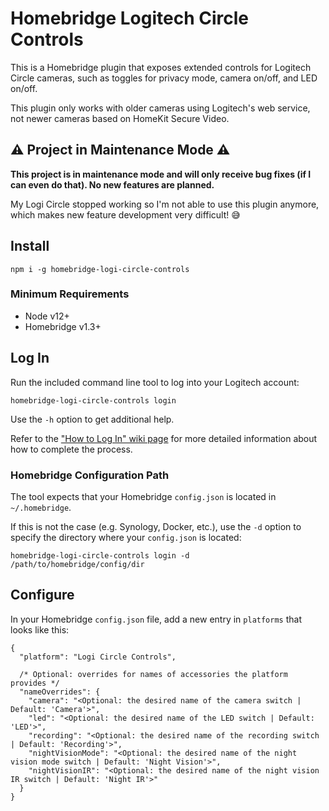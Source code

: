 # Homebridge Logitech Circle Controls

This is a Homebridge plugin that exposes extended controls for Logitech Circle cameras, such as toggles for privacy mode, camera on/off, and LED on/off.

This plugin only works with older cameras using Logitech's web service, not newer cameras based on HomeKit Secure Video.

## ⚠️ Project in Maintenance Mode ⚠️

**This project is in maintenance mode and will only receive bug fixes (if I can even do that). No new features are planned.**

My Logi Circle stopped working so I'm not able to use this plugin anymore, which makes new feature development very difficult! 😅

## Install

```
npm i -g homebridge-logi-circle-controls
```

### Minimum Requirements

- Node v12+
- Homebridge v1.3+

## Log In

Run the included command line tool to log into your Logitech account:

```
homebridge-logi-circle-controls login
```

Use the `-h` option to get additional help.

Refer to the ["How to Log In" wiki page](https://github.com/klanchman/homebridge-logi-circle-controls/wiki/How-to-Log-In) for more detailed information about how to complete the process.

### Homebridge Configuration Path

The tool expects that your Homebridge `config.json` is located in `~/.homebridge`.

If this is not the case (e.g. Synology, Docker, etc.), use the `-d` option to specify the directory where your `config.json` is located:

```
homebridge-logi-circle-controls login -d /path/to/homebridge/config/dir
```

## Configure

In your Homebridge `config.json` file, add a new entry in `platforms` that looks like this:

```jsonc
{
  "platform": "Logi Circle Controls",

  /* Optional: overrides for names of accessories the platform provides */
  "nameOverrides": {
    "camera": "<Optional: the desired name of the camera switch | Default: 'Camera'>",
    "led": "<Optional: the desired name of the LED switch | Default: 'LED'>",
    "recording": "<Optional: the desired name of the recording switch | Default: 'Recording'>",
    "nightVisionMode": "<Optional: the desired name of the night vision mode switch | Default: 'Night Vision'>",
    "nightVisionIR": "<Optional: the desired name of the night vision IR switch | Default: 'Night IR'>"
  }
}
```
